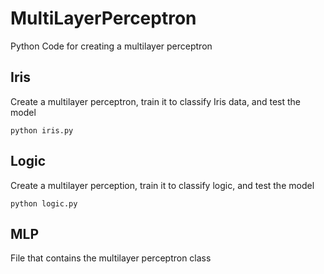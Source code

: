# MultiLayerPerceptron

Python Code for creating a multilayer perceptron

## Iris

Create a multilayer perceptron, train it to classify Iris data, and test the model

    python iris.py

## Logic

Create a multilayer perception, train it to classify logic, and test the model

    python logic.py

## MLP

File that contains the multilayer perceptron class
